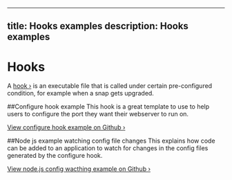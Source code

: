 ----
title: Hooks examples
description: Hooks examples
----

# Hooks

A [hook ›](http://docs.ubuntu.com/core/en/guides/build-device/config-hooks) is an executable file that is called under certain pre-configured condition, for example when a snap gets upgraded. 

##Configure hook example
This hook is a great template to use to help users to configure the port they want their webserver to run on.

[View configure hook example on Github ›](https://github.com/ubuntu/snow-on-me-snap/blob/master/meta/hooks/configure)

##Node js example watching config file changes
This explains how code can be added to an application to watch for changes in the config files generated by the configure hook. 

[View node.js config wacthing example on Github ›](https://github.com/ubuntu/snow-on-me-snap/blob/master/main.js#L71)
